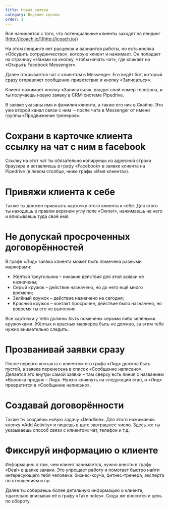 ```yaml
---
title: Новая заявка
category: Ведение сделки
order: 1
---
```


Всё начинается с того, что потенциальные клиенты заходят на лендинг [http://icoach.io/](http://icoach.io/) 

На этом лендинге нет расценок и вариантов работы, но есть кнопка «Обсудить сотрудничество», которую клиент и нажимает. Он попадает на страницу «Нажми на кнопку, чтобы начать чат», где кликает на «Открыть Facebook Messenger».  

Далее открывается чат с клиентом в Messenger. Его ведёт бот, который сразу отправляет сообщение-приветствие и кнопку «Записаться».

Клиент нажимает кнопку «Записаться», вводит свой номер телефона, и ты получаешь новую заявку в CRM-системе Pipedrive. 

В заявке указаны имя и фамилия клиента, а также его ник в Скайпе. Это уже второй канал связи с ним  – после чата в Messenger от имени группы «Продвижение тренеров».

# Сохрани в карточке клиента ссылку на чат с ним в facebook  

Ссылку на этот чат ты обязательно копируешь из адресной строки браузера и вставляешь в графу «Facebook» в заявке клиента на Pipedrive (в левом столбце, ниже графы «Имя клиента»).

# Привяжи клиента к себе

Также ты должен привязать карточку этого клиента к себе. Для этого ты находишь в правом верхнем углу поле «Owner», нажимаешь на него и вписываешь туда своё имя. 

# Не допускай просроченных договорённостей

В графе «Лид» заявка клиента может быть помечена разными маркерами:

* Жёлтый треугольник – никакие действия для этой заявки не назначены; 
* Серый кружок – действие назначено, но до него ещё много времени; 
* Зелёный кружок – действие назначено на сегодня; 
* Красный кружок – контакт просрочен, действие было назначено, но вовремя ты его не выполнил. 

Все карточки у тебя должны быть помечены серыми либо зелёными кружочками. Жёлтых и красных маркеров быть не должно, за этим тебе нужно внимательно следить.

# Прозванивай заявки сразу

После первого контакта с клиентом его графа «Лид» должна быть пустой, а заявка перенесена в список «Сообщение написано». Делается это внутри самой заявки – там сверху есть линия с названием «Воронка продаж – Лид». Нужно кликнуть на следующий этап, и «Лид» превратится в «Сообщение написано». 

# Создавай договорённости

Также ты создаёшь новую задачу «Deadline». Для этого нажимаешь кнопку «Add Activity» и пишешь в дате завтрашнее число. Здесь же ты указываешь способ связи с клиентом: чат, телефон и т.д.

# Фиксируй информацию о клиенте

Информацию о том, чем клиент занимается, нужно внести в графу «Deal» в шапке заявки. Это упрощает работу и помогает быстро найти интересующего тебя человека: бизнес-коуча, фитнес-тренера, эксперта по отношениям и пр. 

Далее ты собираешь более детальную информацию о клиенте, тщательно вписывая её в графу «Take notes». Сюда же вносится и цель по обороту. 